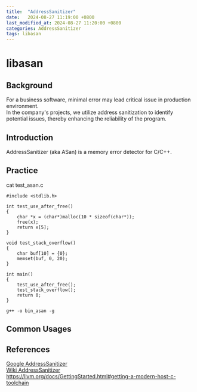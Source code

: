```yaml
---
title:  "AddressSanitizer"
date:   2024-08-27 11:19:00 +0800
last_modified_at: 2024-08-27 11:20:00 +0800
categories: AddressSanitizer
tags: libasan
---
```


# libasan  

## Background  
For a business software, minimal error may lead critical issue in production environment.  
In the company's projects, we utilize address sanitization to identify potential issues, thereby enhancing the reliability of the program.  

##  Introduction
AddressSanitizer (aka ASan) is a memory error detector for C/C++.  

## Practice  
cat test_asan.c
```
#include <stdlib.h>

int test_use_after_free()
{
    char *x = (char*)malloc(10 * sizeof(char*));
    free(x);
    return x[5];
}

void test_stack_overflow()
{
    char buf[10] = {0};
    memset(buf, 0, 20);
}

int main()
{
    test_use_after_free();
    test_stack_overflow();
    return 0;
}

g++ -o bin_asan -g 
```

##  Common Usages  


## References  
[Google AddressSanitizer](https://github.com/google/sanitizers/wiki/AddressSanitizer)  
[Wiki AddressSanitizer](https://github.com/google/sanitizers/wiki/AddressSanitizer)  
https://llvm.org/docs/GettingStarted.html#getting-a-modern-host-c-toolchain  
